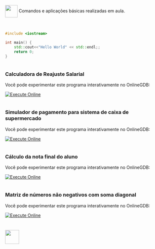 <img align="center" heigt="30" width="40" src="https://cdn.jsdelivr.net/gh/devicons/devicon/icons/cplusplus/cplusplus-original.svg" />
Comandos e aplicações básicas realizadas em aula.

&nbsp;

```c++
#include <iostream>

int main() {
    std::cout<<"Hello World" << std::endl;;
    return 0;
}
```

#

### Calculadora de Reajuste Salarial

Você pode experimentar este programa interativamente no OnlineGDB:

[![Execute Online](https://img.shields.io/badge/Execute%20Online-8A2BE2)](https://onlinegdb.com/QEvd3juq5)

#

### Simulador de pagamento para sistema de caixa de supermercado

Você pode experimentar este programa interativamente no OnlineGDB:

[![Execute Online](https://img.shields.io/badge/Execute%20Online-8A2BE2)](https://onlinegdb.com/NtHiI8lIs)

#

### Cálculo da nota final do aluno

Você pode experimentar este programa interativamente no OnlineGDB:

[![Execute Online](https://img.shields.io/badge/Execute%20Online-8A2BE2)](https://onlinegdb.com/RYjCZin7-c)

#

### Matriz de números não negativos com soma diagonal

Você pode experimentar este programa interativamente no OnlineGDB:

[![Execute Online](https://img.shields.io/badge/Execute%20Online-8A2BE2)](https://onlinegdb.com/rN4ODx9SA?theme=dark)

#

[<img width="45" src="https://github.com/gihcout/arduino/assets/112673878/a25404ac-e2a0-4e53-9f31-3a55b0bdfebc" />](https://github.com/gihcout)
